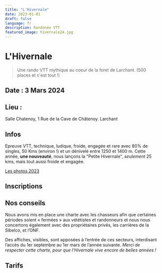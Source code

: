 ```yaml
---
title: "L'Hivernale"
date: 2023-01-01
draft: false
language: fr
description: Randonée VTT
featured_image: hivernale24.jpg
---
```


# L'Hivernale
> Une rando VTT mythique au coeur de la foret de Larchant. (500 places et c'est tout !)

## Date :  3 Mars 2024 

## Lieu : 
Salle Chatenoy, 1 Rue de la Cave de Châtenoy. Larchant

## Infos 
Epreuve VTT, technique, ludique, froide, engagée et rare avec 80% de singles, 50 Kms (environ !) et un dénivelé entre 1250 et 1400 m.
Cette année, **une nouveauté**, nous lançons la "Petite Hivernale", *seulement* 25 kms, mais tout aussi froide et engagée.

[Les photos 2023](https://www.flickr.com/photos/197712637@N08/sets/72177720305875728/)

## Inscriptions


## Nos conseils
Nous avons mis en place une charte avec les chasseurs afin que certaines périodes soient « fermées » aux vététistes et randonneurs et nous nous concertons également avec des propriétaires privés, les carrières de la Sibelco, et l’ONF.

Des affiches, visibles, sont apposées à l’entrée de ces secteurs, interdisant l’accès du 1er septembre au 1er mars de l’année suivante.
*Merci de respecter cette charte, pour que l’Hivernale vive encore de belles années !*

## Tarifs

